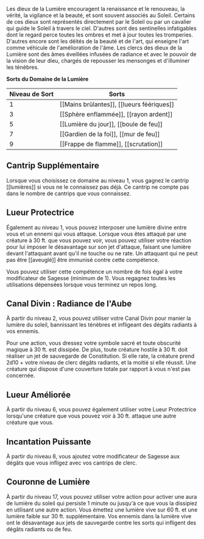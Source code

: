 Les dieux de la Lumière encouragent la renaissance et le renouveau, la vérité, la vigilance et la beauté, et sont souvent associés au Soleil. Certains de ces dieux sont représentés directement par le Soleil ou par un cavalier qui guide le Soleil à travers le ciel. D'autres sont des sentinelles infatigables dont le regard perce toutes les ombres et met à jour toutes les tromperies. D'autres encore sont les déités de la beauté et de l'art, qui enseigne l'art comme véhicule de l'amélioration de l'âme. Les clercs des dieux de la Lumière sont des âmes éveillées infusées de radiance et avec le pouvoir de la vision de leur dieu, chargés de repousser les mensonges et d'illuminer les ténèbres.

**Sorts du Domaine de la Lumière**

| Niveau de Sort | Sorts                                     |
| -------------- | ----------------------------------------- |
| 1              | [[Mains brûlantes]], [[lueurs féériques]] |
| 3              | [[Sphère enflammée]], [[rayon ardent]]    |
| 5              | [[Lumière du jour]], [[boule de feu]]     |
| 7              | [[Gardien de la foi]], [[mur de feu]]     |
| 9              | [[Frappe de flamme]], [[scrutation]]      |

## Cantrip Supplémentaire

Lorsque vous choisissez ce domaine au niveau 1, vous gagnez le cantrip [[lumières]] si vous ne le connaissez pas déjà. Ce cantrip ne compte pas dans le nombre de cantrips que vous connaissez.

## Lueur Protectrice

Également au niveau 1, vous pouvez interposer une lumière divine entre vous et un ennemi qui vous attaque. Lorsque vous êtes attaqué par une créature à 30 ft. que vous pouvez voir, vous pouvez utiliser votre réaction pour lui imposer le désavantage sur son jet d'attaque, faisant une lumière devant l'attaquant avant qu'il ne touche ou ne rate. Un attaquant qui ne peut pas être [[aveuglé]] être immunisé contre cette compétence.

Vous pouvez utiliser cette compétence un nombre de fois égal à votre modificateur de Sagesse (minimum de 1). Vous regagnez toutes les utilisations dépensées lorsque vous terminez un repos long.

## Canal Divin : Radiance de l'Aube

À partir du niveau 2, vous pouvez utiliser votre Canal Divin pour manier la lumière du soleil, bannissant les ténèbres et infligeant des dégâts radiants à vos ennemis.

Pour une action, vous dressez votre symbole sacré et toute obscurité magique à 30 ft. est dissipée. De plus, toute créature hostile à 30 ft. doit réaliser un jet de sauvegarde de Constitution. Si elle rate, la créature prend 2d10 + votre niveau de clerc dégâts radiants, et la moitié si elle réussit. Une créature qui dispose d'une couverture totale par rapport à vous n'est pas concernée.

## Lueur Améliorée

À partir du niveau 6, vous pouvez également utiliser votre Lueur Protectrice lorsqu'une créature que vous pouvez voir à 30 ft. attaque une autre créature que vous.

## Incantation Puissante

À partir du niveau 8, vous ajoutez votre modificateur de Sagesse aux dégâts que vous infligez avec vos cantrips de clerc.

## Couronne de Lumière

À partir du niveau 17, vous pouvez utiliser votre action pour activer une aura de lumière du soleil qui persiste 1 minute ou jusqu'à ce que vous la dissipiez en utilisant une autre action. Vous émettez une lumière vive sur 60 ft. et une lumière faible sur 30 ft. supplémentaire. Vos ennemis dans la lumière vive ont le désavantage aux jets de sauvegarde contre les sorts qui infligent des dégâts radiants ou de feu.

